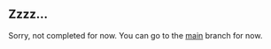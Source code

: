 ## Zzzz...
Sorry, not completed for now. You can go to the [main](https://github.com/LuckyYam/Marika/tree/main) branch for now.